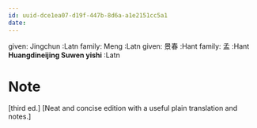 ```yaml
---
id: uuid-dce1ea07-d19f-447b-8d6a-a1e2151cc5a1
date: 
---
```


given: Jingchun :Latn
family: Meng :Latn
given: 景春 :Hant
family: 孟 :Hant
**Huangdineijing Suwen yishi** :Latn
# Note
[third ed.] [Neat and concise edition with a useful plain translation and notes.]